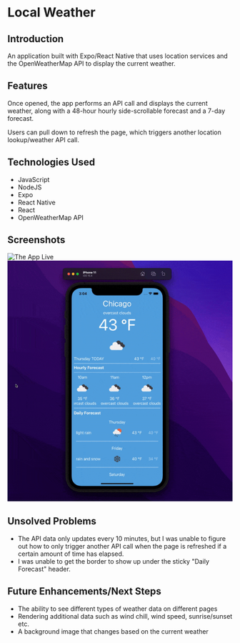 # Local Weather

## Introduction

An application built with Expo/React Native that uses location services and the OpenWeatherMap API to display the current weather.

## Features

Once opened, the app performs an API call and displays the current weather, along with a 48-hour hourly side-scrollable forecast and a 7-day forecast.

Users can pull down to refresh the page, which triggers another location lookup/weather API call.

## Technologies Used

-   JavaScript
-   NodeJS
-   Expo
-   React Native
-   React
-   OpenWeatherMap API

## Screenshots

![The App Live](https://i.imgur.com/cFjNCkOl.png)
![Gif of App](./assets/local_weather.gif)

## Unsolved Problems

-   The API data only updates every 10 minutes, but I was unable to figure out how to only trigger another API call when the page is refreshed if a certain amount of time has elapsed.
-   I was unable to get the border to show up under the sticky "Daily Forecast" header.

## Future Enhancements/Next Steps

-   The ability to see different types of weather data on different pages
-   Rendering additional data such as wind chill, wind speed, sunrise/sunset etc.
-   A background image that changes based on the current weather
